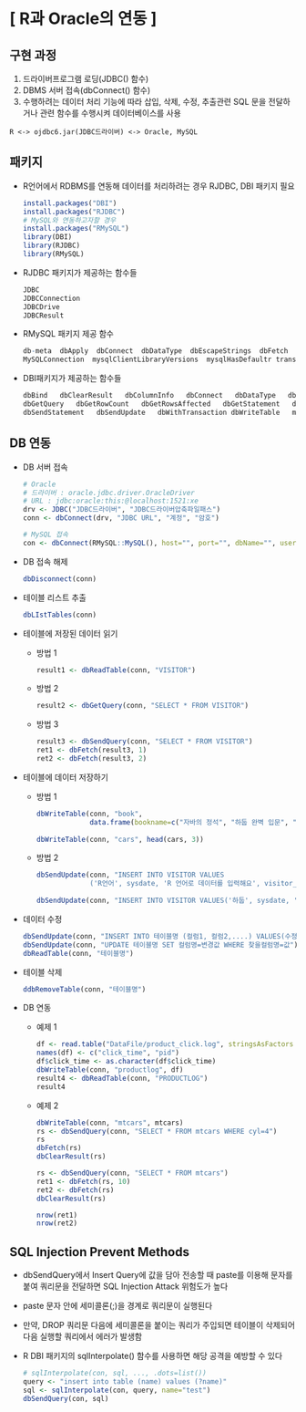 # [ R과 Oracle의 연동 ]

## 구현 과정

1. 드라이버프로그램 로딩(JDBC() 함수)
2. DBMS 서버 접속(dbConnect() 함수)
3. 수행하려는 데이터 처리 기능에 따라 삽입, 삭제, 수정, 추출관련 SQL 문을 전달하거나 관련 함수를 수행시켜 데이터베이스를 사용

```
R <-> ojdbc6.jar(JDBC드라이버) <-> Oracle, MySQL
```

## 패키지

- R언어에서 RDBMS를 연동해 데이터를 처리하려는 경우 RJDBC, DBI 패키지 필요

  ```R
  install.packages("DBI")
  install.packages("RJDBC")
  # MySQL와 연동하고자할 경우
  install.packages("RMySQL")
  library(DBI)
  library(RJDBC)
  library(RMySQL)
  ```

- RJDBC 패키지가 제공하는 함수들

  ```R
  JDBC
  JDBCConnection
  JDBCDrive
  JDBCResult
  ```

- RMySQL 패키지 제공 함수

  ```R
  db-meta  dbApply  dbConnect  dbDataType  dbEscapeStrings  dbFetch  dbGetInfo  dbNextResult  dbReadTable  dbUnloadDriver  dbWriteTable  IdCurrent 
  MySQLConnection  mysqlClientLibraryVersions  mysqlHasDefaultr transactions 
  ```

- DBI패키지가 제공하는 함수들

  ```R
  dbBind   dbClearResult   dbColumnInfo   dbConnect   dbDataType   dbDisconnect   dbExecute   dbExistsTable   dbFetch   dbGetException   dbGetInfo
  dbGetQuery   dbGetRowCount   dbGetRowsAffected   dbGetStatement   dbHasCompleted   DBIConnection   DBIDriver   DBIObject   DBIResult   dbQuoteString   dbReadTable   dbRemoveTable   dbSendQuery
  dbSendStatement   dbSendUpdate   dbWithTransaction dbWriteTable   makedbnames   rownames   SQL   sqlAppendTable   sqlCreateTable   sqlData   sqlInterpolate   Table   dbIsValid   dbListConnections   dbListFields   dbListResults   dbListTables   dbQuoteIdentifier
  ```

## DB 연동

- DB 서버 접속

  ```R
  # Oracle
  # 드라이버 : oracle.jdbc.driver.OracleDriver
  # URL : jdbc:oracle:this:@localhost:1521:xe
  drv <- JDBC("JDBC드라이버", "JDBC드라이버압축파일패스")
  conn <- dbConnect(drv, "JDBC URL", "계정", "암호")
  
  # MySQL 접속
  con <- dbConnect(RMySQL::MySQL(), host="", port="", dbName="", user="", password="")
  ```

- DB 접속 해제

  ```R
  dbDisconnect(conn)
  ```

- 테이블 리스트 추출

  ```R
  dbLIstTables(conn)
  ```

- 테이블에 저장된 데이터 읽기

  - 방법 1

    ```R
    result1 <- dbReadTable(conn, "VISITOR")
    ```

  - 방법 2

    ```R
    result2 <- dbGetQuery(conn, "SELECT * FROM VISITOR")
    ```

  - 방법 3

    ```R
    result3 <- dbSendQuery(conn, "SELECT * FROM VISITOR")
    ret1 <- dbFetch(result3, 1)
    ret2 <- dbFetch(result3, 2)
    ```

- 테이블에 데이터 저장하기

  - 방법 1

    ```R
    dbWriteTable(conn, "book",
                 data.frame(bookname=c("자바의 정석", "하둡 완벽 입문", "이것이 리눅스다"), price=c(30000, 25000, 32000)))
                            
    dbWriteTable(conn, "cars", head(cars, 3))
    ```

  - 방법 2

    ```R
    dbSendUpdate(conn, "INSERT INTO VISITOR VALUES
                 ('R언어', sysdate, 'R 언어로 데이터를 입력해요', visitor_seq.nextval)")
                 
    dbSendUpdate(conn, "INSERT INTO VISITOR VALUES('하둡', sysdate, '대용량 데이터 분산저장 & 처리기술', visitor_seq.nextval)")
    ```

- 데이터 수정

  ```R
  dbSendUpdate(conn, "INSERT INTO 테이블명 (컬럼1, 컬럼2,....) VALUES(수정값1,수정값2,.....)")
  dbSendUpdate(conn, "UPDATE 테이블명 SET 컬럼명=변경값 WHERE 찾을컬럼명=값")
  dbReadTable(conn, "테이블명")
  ```

- 테이블 삭제

  ```R
  ddbRemoveTable(conn, "테이블명")
  ```

- DB 연동

  - 예제 1

    ```R
    df <- read.table("DataFile/product_click.log", stringsAsFactors = F)
    names(df) <- c("click_time", "pid")
    df$click_time <- as.character(df$click_time)
    dbWriteTable(conn, "productlog", df)
    result4 <- dbReadTable(conn, "PRODUCTLOG")
    result4
    ```

  - 예제 2

    ```R
    dbWriteTable(conn, "mtcars", mtcars)
    rs <- dbSendQuery(conn, "SELECT * FROM mtcars WHERE cyl=4")
    rs
    dbFetch(rs)
    dbClearResult(rs)
    
    rs <- dbSendQuery(conn, "SELECT * FROM mtcars")
    ret1 <- dbFetch(rs, 10)
    ret2 <- dbFetch(rs)
    dbClearResult(rs)
    
    nrow(ret1)
    nrow(ret2)
    ```

## SQL Injection Prevent Methods

- dbSendQuery에서 Insert Query에 값을 담아 전송할 때 paste를 이용해 문자를 붙여 쿼리문을 전달하면 SQL Injection Attack 위험도가 높다

- paste 문자 안에 세미콜론(;)을 경계로 쿼리문이 실행된다

- 만약, DROP 쿼리문 다음에 세미콜론을 붙이는 쿼리가 주입되면 테이블이 삭제되어 다음 실행할 쿼리에서 에러가 발생함

- R DBI 패키지의 sqlInterpolate() 함수를 사용하면 해당 공격을 예방할 수 있다

  ```R
  # sqlInterpolate(con, sql, ..., .dots=list())
  query <- "insert into table (name) values (?name)"
  sql <- sqlInterpolate(con, query, name="test")
  dbSendQuery(con, sql)
  ```

  